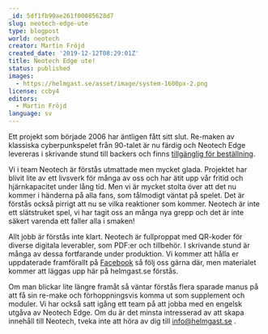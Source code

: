 ```yaml
---
_id: 5df1fb90ae261f00085628d7
slug: neotech-edge-ute
type: blogpost
world: neotech
creator: Martin Fröjd
created_date: '2019-12-12T08:29:01Z'
title: Neotech Edge ute!
status: published
images:
  - https://helmgast.se/asset/image/system-1600px-2.png
license: ccby4
editors:
  - Martin Fröjd
language: sv
---
```

Ett projekt som började 2006 har äntligen fått sitt slut. Re-maken av klassiska cyberpunkspelet från 90-talet är nu färdig och Neotech Edge levereras i skrivande stund till backers och finns [tillgänglig för beställning](https://webshop.helmgast.se).

Vi i team Neotech är förstås utmattade men mycket glada. Projektet har blivit lite av ett livsverk för många av oss och har ätit upp vår fritid och hjärnkapacitet under lång tid. Men vi är mycket stolta över att det nu kommer i händerna på alla fans, som tålmodigt väntat på spelet. Det är förstås också pirrigt att nu se vilka reaktioner som kommer. Neotech är inte ett slätstruket spel, vi har tagit oss an många nya grepp och det är inte säkert varenda ett faller alla i smaken!

Allt jobb är förstås inte klart. Neotech är fullproppat med QR-koder för diverse digitala leverabler, som PDF:er och tillbehör. I skrivande stund är många av dessa fortfarande under produktion. Vi kommer att hålla er uppdaterade framförallt på [Facebook](https://fb.com/neotechrpg) så följ oss gärna där, men materialet kommer att läggas upp här på helmgast.se förstås.

Om man blickar lite längre framåt så väntar förstås flera sparade manus på att få sin re-make och förhoppningsvis komma ut som supplement och moduler. Vi har också satt igång ett team på att jobba med en engelsk utgåva av Neotech Edge. Om du är det minsta intresserad av att skapa innehåll till Neotech, tveka inte att höra av dig till <info@helmgast.se> .
